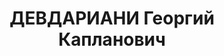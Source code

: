 ---
title: ДЕВДАРИАНИ Георгий Капланович
description: "Род. в 1888, грузин. \n  Осужден Тройкой при НКВД ГССР 09.11.1937. Мера\
  \ наказания: 10 лет заключения в ИТЛ"
---